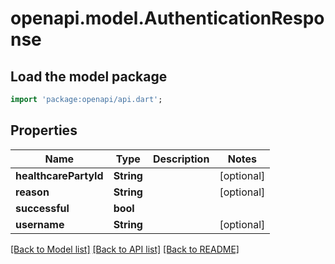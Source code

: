 # openapi.model.AuthenticationResponse

## Load the model package
```dart
import 'package:openapi/api.dart';
```

## Properties
Name | Type | Description | Notes
------------ | ------------- | ------------- | -------------
**healthcarePartyId** | **String** |  | [optional] 
**reason** | **String** |  | [optional] 
**successful** | **bool** |  | 
**username** | **String** |  | [optional] 

[[Back to Model list]](../README.md#documentation-for-models) [[Back to API list]](../README.md#documentation-for-api-endpoints) [[Back to README]](../README.md)


